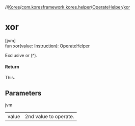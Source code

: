 //[Kores](../../../index.md)/[com.koresframework.kores.helper](../index.md)/[OperateHelper](index.md)/[xor](xor.md)

# xor

[jvm]\
fun [xor](xor.md)(value: [Instruction](../../com.koresframework.kores/-instruction/index.md)): [OperateHelper](index.md)

Exclusive or (&#94;).

#### Return

This.

## Parameters

jvm

| | |
|---|---|
| value | 2nd value to operate. |
